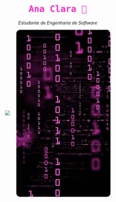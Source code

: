 <h1 align="center" style="font-family: 'Fira Code', monospace; color: #ff2cc3;">
  Ana Clara 🖤
</h1>
<p align="center">
  <i>Estudante de Engenharia de Software</i>
</p>

<div align="center" style="display: flex; align-items: center; justify-content: center; gap: 20px;">
  <!-- Plataforma de stats -->
  <picture>
    <source
      srcset="https://github-readme-stats.vercel.app/api?username=naclaragsd&show_icons=true&title_color=ff2cc3&icon_color=ff2cc3&text_color=ffffff&bg_color=000000&hide_border=true"
      media="(prefers-color-scheme: dark)"
    />
    <source
      srcset="https://github-readme-stats.vercel.app/api?username=naclaragsd&show_icons=true&title_color=ff2cc3&icon_color=ff2cc3"
      media="(prefers-color-scheme: light), (prefers-color-scheme: no-preference)"
    />
    <img src="https://github-readme-stats.vercel.app/api?username=naclaragsd&show_icons=true&title_color=ff2cc3&icon_color=ff2cc3&text_color=ffffff&bg_color=000000&hide_border=true" />
  </picture>

  <!-- Imagem salva no GitHub -->
  <img src="https://github.com/naclaragsd/naclaragsd/blob/main/download%20(9).jpeg?raw=true" width="300px" alt="Ana Clara" style="border-radius: 12px;" />
</div>
